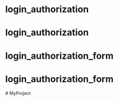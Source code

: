 # login_authorization
# login_authorization
# login_authorization_form
# login_authorization_form
#   M y P r o j e c t  
 